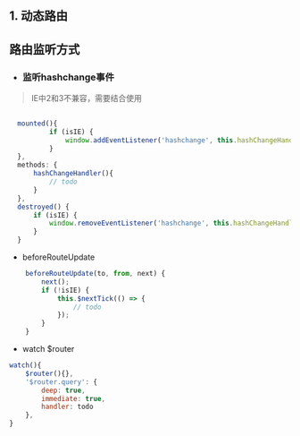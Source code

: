 ## 1. 动态路由
## 路由监听方式

- ### 监听hashchange事件
>  IE中2和3不兼容，需要结合使用
  ```javascript
    
    mounted(){
            if (isIE) {
                window.addEventListener('hashchange', this.hashChangeHandler);
            }
    },
    methods: {
        hashChangeHandler(){
            // todo
        }
    },
    destroyed() {
        if (isIE) {
            window.removeEventListener('hashchange', this.hashChangeHandler);
        }
    }
  ```

- beforeRouteUpdate

```javascript
    beforeRouteUpdate(to, from, next) {
        next();
        if (!isIE) {
            this.$nextTick(() => {
                // todo
            });
        }
    }

```

- watch $router

```javascript
watch(){
    $router(){},
    '$router.query': {
        deep: true,
        immediate: true,
        handler: todo
    },
}

```
